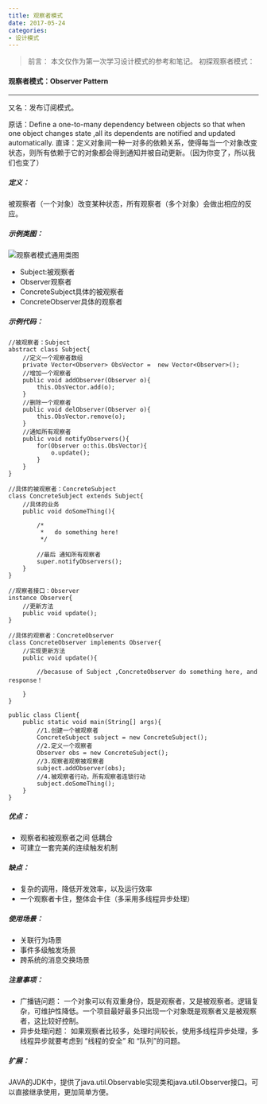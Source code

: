 ```yaml
---
title: 观察者模式
date: 2017-05-24
categories:
- 设计模式
---
```


>前言：
本文仅作为第一次学习设计模式的参考和笔记。
初探观察者模式：

#### 观察者模式：Observer Pattern
----
又名：发布订阅模式。

原话：Define a one-to-many dependency between objects so that when one object changes state ,all its dependents are notified and updated automatically.
直译：定义对象间一种一对多的依赖关系，使得每当一个对象改变状态，则所有依赖于它的对象都会得到通知并被自动更新。（因为你变了，所以我们也变了）

##### 定义：
被观察者（一个对象）改变某种状态，所有观察者（多个对象）会做出相应的反应。

##### 示例类图：
![观察者模式通用类图](http://upload-images.jianshu.io/upload_images/3407530-15b18d8be33ea9fc.png?imageMogr2/auto-orient/strip%7CimageView2/2/w/1240)
- Subject:被观察者
- Observer观察者
- ConcreteSubject具体的被观察者
- ConcreteObserver具体的观察者

##### 示例代码：

```ObserverPattern
//被观察者：Subject
abstract class Subject{
    //定义一个观察者数组
    private Vector<Observer> ObsVector =  new Vector<Observer>();
    //增加一个观察者
    public void addObserver(Observer o){
        this.ObsVector.add(o);
    }
    //删除一个观察者
    public void delObserver(Observer o){
        this.ObsVector.remove(o);
    }
    //通知所有观察者
    public void notifyObservers(){
        for(Observer o:this.ObsVector){
            o.update();
        }
    }
}

//具体的被观察者：ConcreteSubject
class ConcreteSubject extends Subject{
    //具体的业务
    public void doSomeThing(){

        /*
         *   do something here!
         */

        //最后 通知所有观察者
        super.notifyObservers();
    }
}

//观察者接口：Observer
instance Observer{
    //更新方法
    public void update();
}

//具体的观察者：ConcreteObserver
class ConcreteObserver implements Observer{
    //实现更新方法
    public void update(){

        //becasuse of Subject ,ConcreteObserver do something here, and response！

    }
}

public class Client{
    public static void main(String[] args){
        //1.创建一个被观察者
        ConcreteSubject subject = new ConcreteSubject();
        //2.定义一个观察者
        Observer obs = new ConcreteSubject();
        //3.观察者观察被观察者
        subject.addObserver(obs);
        //4.被观察者行动，所有观察者连锁行动
        subject.doSomeThing();
    }
}
```

##### 优点：
- 观察者和被观察者之间 低耦合
- 可建立一套完美的连续触发机制

##### 缺点：
- 复杂的调用，降低开发效率，以及运行效率
- 一个观察者卡住，整体会卡住（多采用多线程异步处理）

##### 使用场景：
- 关联行为场景
- 事件多级触发场景
- 跨系统的消息交换场景

##### 注意事项：
- 广播链问题：
一个对象可以有双重身份，既是观察者，又是被观察者。逻辑复杂，可维护性降低。一个项目最好最多只出现一个对象既是观察者又是被观察者，这比较好控制。
- 异步处理问题：
如果观察者比较多，处理时间较长，使用多线程异步处理，多线程异步就要考虑到 “线程的安全” 和 “队列”的问题。

##### 扩展：
JAVA的JDK中，提供了java.util.Observable实现类和java.util.Observer接口。可以直接继承使用，更加简单方便。

